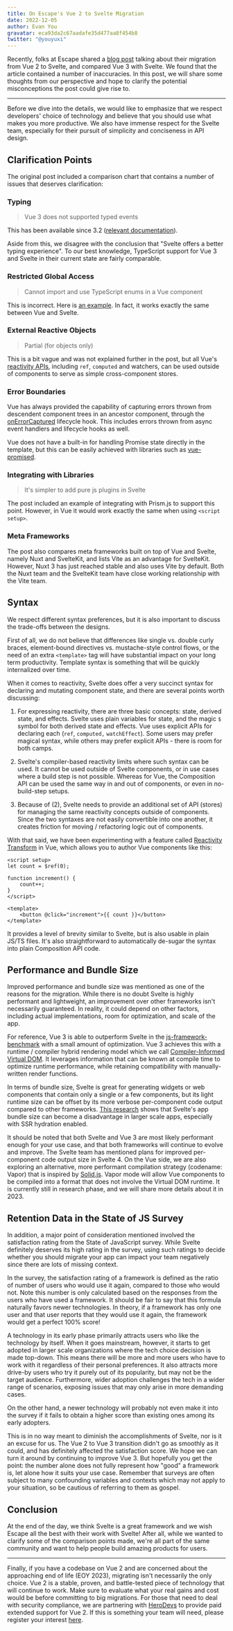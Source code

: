 ```yaml
---
title: On Escape's Vue 2 to Svelte Migration
date: 2022-12-05
author: Evan You
gravatar: eca93da2c67aadafe35d477aa8f454b8
twitter: "@youyuxi"
---
```


Recently, folks at Escape shared a [blog post](https://escape.tech/blog/from-vue2-to-svelte/) talking about their migration from Vue 2 to Svelte, and compared Vue 3 with Svelte. We found that the article contained a number of inaccuracies. In this post, we will share some thoughts from our perspective and hope to clarify the potential misconceptions the post could give rise to.

---

Before we dive into the details, we would like to emphasize that we respect developers' choice of technology and believe that you should use what makes you more productive. We also have immense respect for the Svelte team, especially for their pursuit of simplicity and conciseness in API design.

## Clarification Points

The original post included a comparison chart that contains a number of issues that deserves clarification:

<!-- ![comparison-chart](/compare.png) -->

### Typing

> Vue 3 does not supported typed events

This has been available since 3.2 ([relevant documentation](https://vuejs.org/guide/typescript/composition-api.html#typing-component-emits)).

Aside from this, we disagree with the conclusion that "Svelte offers a better typing experience". To our best knowledge, TypeScript support for Vue 3 and Svelte in their current state are fairly comparable.

### Restricted Global Access

> Cannot import and use TypeScript enums in a Vue component

This is incorrect. Here is [an example](https://sfc.vuejs.org/#eNpVjz0OwjAMha9iZWGBZK8qJBZOkaWNDLQiP4pdQKpyd5y0AyxWPsfPz29Vl5T0a0HVqZ5cnhIDIS/pbMPkU8wMK1xjhAK3HD0ctGEk1kwHG3qzKWRWgNGn58AoBLA2lR6glB8c/9E17GXjrlRHtZme/JD0TDHIWWtV2P2DrOqgdWpP7q5s1YM5UWcM3VwNM5OO+W7kpfMSePKokfxpzPFNmGWxVXWFmBex3AOJFX5aYhcDMWBYfIve7IZjrWOrrurKF/sKa48=). In fact, it works exactly the same between Vue and Svelte.

### External Reactive Objects

> Partial (for objects only)

This is a bit vague and was not explained further in the post, but all Vue's [reactivity APIs](https://vuejs.org/api/reactivity-core.html), including `ref`, `computed` and watchers, can be used outside of components to serve as simple cross-component stores.

### Error Boundaries

Vue has always provided the capability of capturing errors thrown from descendent component trees in an ancestor component, through the [onErrorCaptured](https://vuejs.org/api/composition-api-lifecycle.html#onerrorcaptured) lifecycle hook. This includes errors thrown from async event handlers and lifecycle hooks as well.

Vue does not have a built-in for handling Promise state directly in the template, but this can be easily achieved with libraries such as [vue-promised](https://github.com/posva/vue-promised).

### Integrating with Libraries

> It's simpler to add pure js plugins in Svelte

The post included an example of integrating with Prism.js to support this point. However, in Vue it would work exactly the same when using `<script setup>`.

### Meta Frameworks

The post also compares meta frameworks built on top of Vue and Svelte, namely Nuxt and SvelteKit, and lists Vite as an advantage for SvelteKit. However, Nuxt 3 has just reached stable and also uses Vite by default. Both the Nuxt team and the SvelteKit team have close working relationship with the Vite team.

## Syntax

We respect different syntax preferences, but it is also important to discuss the trade-offs between the designs.

First of all, we do not believe that differences like single vs. double curly braces, element-bound directives vs. mustache-style control flows, or the need of an extra `<template>` tag will have substantial impact on your long term productivity. Template syntax is something that will be quickly internalized over time.

When it comes to reactivity, Svelte does offer a very succinct syntax for declaring and mutating component state, and there are several points worth discussing:

1. For expressing reactivity, there are three basic concepts: state, derived state, and effects. Svelte uses plain variables for state, and the magic `$` symbol for both derived state and effects. Vue uses explicit APIs for declaring each (`ref`, `computed,` `watchEffect`). Some users may prefer magical syntax, while others may prefer explicit APIs - there is room for both camps.

2. Svelte's compiler-based reactivity limits where such syntax can be used. It cannot be used outside of Svelte components, or in use cases where a build step is not possible. Whereas for Vue, the Composition API can be used the same way in and out of components, or even in no-build-step setups.

3. Because of (2), Svelte needs to provide an additional set of API (stores) for managing the same reactivity concepts outside of components. Since the two syntaxes are not easily convertible into one another, it creates friction for moving / refactoring logic out of components.

With that said, we have been experimenting with a feature called [Reactivity Transform](https://vuejs.org/guide/extras/reactivity-transform.html) in Vue, which allows you to author Vue components like this:

```vue
<script setup>
let count = $ref(0);

function increment() {
	count++;
}
</script>

<template>
	<button @click="increment">{{ count }}</button>
</template>
```

It provides a level of brevity similar to Svelte, but is also usable in plain JS/TS files. It's also straightforward to automatically de-sugar the syntax into plain Composition API code.

## Performance and Bundle Size

Improved performance and bundle size was mentioned as one of the reasons for the migration. While there is no doubt Svelte is highly performant and lightweight, an improvement over other frameworks isn't necessarily guaranteed. In reality, it could depend on other factors, including actual implementations, room for optimization, and scale of the app.

For reference, Vue 3 is able to outperform Svelte in the [js-framework-benchmark](https://krausest.github.io/js-framework-benchmark/index.html) with a small amount of optimization. Vue 3 achieves this with a runtime / compiler hybrid rendering model which we call [Compiler-Informed Virtual DOM](https://vuejs.org/guide/extras/rendering-mechanism.html#compiler-informed-virtual-dom). It leverages information that can be known at compile time to optimize runtime performance, while retaining compatibility with manually-written render functions.

In terms of bundle size, Svelte is great for generating widgets or web components that contain only a single or a few components, but its light runtime size can be offset by its more verbose per-component code output compared to other frameworks. [This research](https://github.com/yyx990803/vue-svelte-size-analysis) shows that Svelte's app bundle size can become a disadvantage in larger scale apps, especially with SSR hydration enabled.

It should be noted that both Svelte and Vue 3 are most likely performant enough for your use case, and that both frameworks will continue to evolve and improve. The Svelte team has mentioned plans for improved per-component code output size in Svelte 4. On the Vue side, we are also exploring an alternative, more performant compilation strategy (codename: Vapor) that is inspired by [Solid.js](https://www.solidjs.com/). Vapor mode will allow Vue components to be compiled into a format that does not involve the Virtual DOM runtime. It is currently still in research phase, and we will share more details about it in 2023.

## Retention Data in the State of JS Survey

In addition, a major point of consideration mentioned involved the satisfaction rating from the State of JavaScript survey. While Svelte definitely deserves its high rating in the survey, using such ratings to decide whether you should migrate your app can impact your team negatively since there are lots of missing context.

In the survey, the satisfaction rating of a framework is defined as the ratio of number of users who would use it again, compared to those who would not. Note this number is only calculated based on the responses from the users who have used a framework. It should be fair to say that this formula naturally favors newer technologies. In theory, if a framework has only one user and that user reports that they would use it again, the framework would get a perfect 100% score!

A technology in its early phase primarily attracts users who like the technology by itself. When it goes mainstream, however, it starts to get adopted in larger scale organizations where the tech choice decision is made top-down. This means there will be more and more users who have to work with it regardless of their personal preferences. It also attracts more drive-by users who try it purely out of its popularity, but may not be the target audience. Furthermore, wider adoption challenges the tech in a wider range of scenarios, exposing issues that may only arise in more demanding cases.

On the other hand, a newer technology will probably not even make it into the survey if it fails to obtain a higher score than existing ones among its early adopters.

This is in no way meant to diminish the accomplishments of Svelte, nor is it an excuse for us. The Vue 2 to Vue 3 transition didn't go as smoothly as it could, and has definitely affected the satisfaction score. We hope we can turn it around by continuing to improve Vue 3. But hopefully you get the point: the number alone does not fully represent how "good" a framework is, let alone how it suits your use case. Remember that surveys are often subject to many confounding variables and contexts which may not apply to your situation, so be cautious of referring to them as gospel.

## Conclusion

At the end of the day, we think Svelte is a great framework and we wish Escape all the best with their work with Svelte! After all, while we wanted to clarify some of the comparison points made, we're all part of the same community and want to help people build amazing products for users.

---

Finally, if you have a codebase on Vue 2 and are concerned about the approaching end of life (EOY 2023), migrating isn't necessarily the only choice. Vue 2 is a stable, proven, and battle-tested piece of technology that will continue to work. Make sure to evaluate what your real gains and cost would be before committing to big migrations. For those that need to deal with security compliance, we are partnering with [HeroDevs](https://www.herodevs.com/) to provide paid extended support for Vue 2. If this is something your team will need, please register your interest [here](https://airtable.com/shrj37Zf4ZIfrxFzh).
